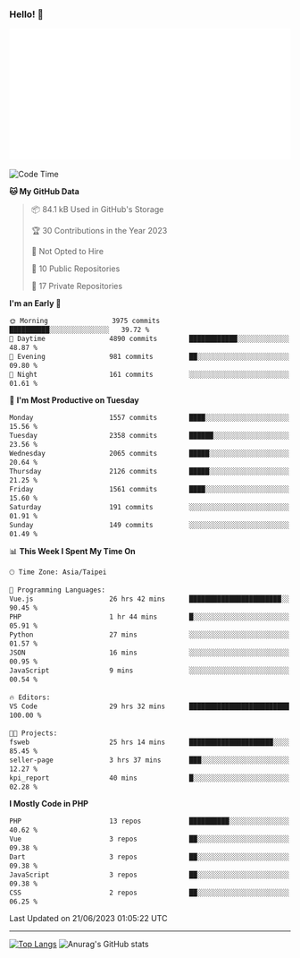 ### Hello! 👋

![Metrics](/metrics.classic.svg)

<!--START_SECTION:waka-->
![Code Time](http://img.shields.io/badge/Code%20Time-311%20hrs%2034%20mins-blue)

**🐱 My GitHub Data** 

> 📦 84.1 kB Used in GitHub's Storage 
 > 
> 🏆 30 Contributions in the Year 2023
 > 
> 🚫 Not Opted to Hire
 > 
> 📜 10 Public Repositories 
 > 
> 🔑 17 Private Repositories 
 > 
**I'm an Early 🐤** 

```text
🌞 Morning                3975 commits        ██████████░░░░░░░░░░░░░░░   39.72 % 
🌆 Daytime                4890 commits        ████████████░░░░░░░░░░░░░   48.87 % 
🌃 Evening                981 commits         ██░░░░░░░░░░░░░░░░░░░░░░░   09.80 % 
🌙 Night                  161 commits         ░░░░░░░░░░░░░░░░░░░░░░░░░   01.61 % 
```
📅 **I'm Most Productive on Tuesday** 

```text
Monday                   1557 commits        ████░░░░░░░░░░░░░░░░░░░░░   15.56 % 
Tuesday                  2358 commits        ██████░░░░░░░░░░░░░░░░░░░   23.56 % 
Wednesday                2065 commits        █████░░░░░░░░░░░░░░░░░░░░   20.64 % 
Thursday                 2126 commits        █████░░░░░░░░░░░░░░░░░░░░   21.25 % 
Friday                   1561 commits        ████░░░░░░░░░░░░░░░░░░░░░   15.60 % 
Saturday                 191 commits         ░░░░░░░░░░░░░░░░░░░░░░░░░   01.91 % 
Sunday                   149 commits         ░░░░░░░░░░░░░░░░░░░░░░░░░   01.49 % 
```


📊 **This Week I Spent My Time On** 

```text
🕑︎ Time Zone: Asia/Taipei

💬 Programming Languages: 
Vue.js                   26 hrs 42 mins      ███████████████████████░░   90.45 % 
PHP                      1 hr 44 mins        █░░░░░░░░░░░░░░░░░░░░░░░░   05.91 % 
Python                   27 mins             ░░░░░░░░░░░░░░░░░░░░░░░░░   01.57 % 
JSON                     16 mins             ░░░░░░░░░░░░░░░░░░░░░░░░░   00.95 % 
JavaScript               9 mins              ░░░░░░░░░░░░░░░░░░░░░░░░░   00.54 % 

🔥 Editors: 
VS Code                  29 hrs 32 mins      █████████████████████████   100.00 % 

🐱‍💻 Projects: 
fsweb                    25 hrs 14 mins      █████████████████████░░░░   85.45 % 
seller-page              3 hrs 37 mins       ███░░░░░░░░░░░░░░░░░░░░░░   12.27 % 
kpi_report               40 mins             █░░░░░░░░░░░░░░░░░░░░░░░░   02.28 % 
```

**I Mostly Code in PHP** 

```text
PHP                      13 repos            ██████████░░░░░░░░░░░░░░░   40.62 % 
Vue                      3 repos             ██░░░░░░░░░░░░░░░░░░░░░░░   09.38 % 
Dart                     3 repos             ██░░░░░░░░░░░░░░░░░░░░░░░   09.38 % 
JavaScript               3 repos             ██░░░░░░░░░░░░░░░░░░░░░░░   09.38 % 
CSS                      2 repos             ██░░░░░░░░░░░░░░░░░░░░░░░   06.25 % 
```




 Last Updated on 21/06/2023 01:05:22 UTC
<!--END_SECTION:waka-->

<hr>

<span style="display:inline-block">[![Top Langs](https://github-readme-stats.vercel.app/api/top-langs/?username=maureendadap&layout=compact&theme=transparent)](https://github.com/anuraghazra/github-readme-stats)</span>
<span style="display:inline-block">![Anurag's GitHub stats](https://github-readme-stats.vercel.app/api?username=maureendadap&show_icons=true&theme=transparent&count_private=true)</span>

<!--
**MaureenDadap/maureendadap** is a ✨ _special_ ✨ repository because its `README.md` (this file) appears on your GitHub profile.

Here are some ideas to get you started:

- 🔭 I’m currently working on ...
- 🌱 I’m currently learning ...
- 👯 I’m looking to collaborate on ...
- 🤔 I’m looking for help with ...
- 💬 Ask me about ...
- 📫 How to reach me: ...
- 😄 Pronouns: ...
- ⚡ Fun fact: ...
-->
